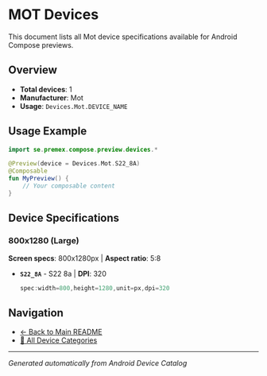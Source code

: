 # MOT Devices

This document lists all Mot device specifications available for Android Compose previews.

## Overview

- **Total devices**: 1
- **Manufacturer**: Mot
- **Usage**: `Devices.Mot.DEVICE_NAME`

## Usage Example

```kotlin
import se.premex.compose.preview.devices.*

@Preview(device = Devices.Mot.S22_8A)
@Composable
fun MyPreview() {
    // Your composable content
}
```

## Device Specifications

### 800x1280 (Large)

**Screen specs**: 800x1280px | **Aspect ratio**: 5:8

- **`S22_8A`** - S22 8a | **DPI**: 320
  ```kotlin
  spec:width=800,height=1280,unit=px,dpi=320
  ```

## Navigation

- [← Back to Main README](../../README.md)
- [📱 All Device Categories](../README.md)

---
*Generated automatically from Android Device Catalog*
